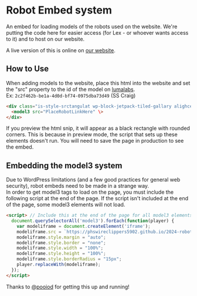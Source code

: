 # Robot Embed system
An embed for loading models of the robots used on the website. We're putting the code here for easier access (for Lex - or whoever wants access to it) and to host on our website.

A live version of this is online on [our website](https://wireclippers.org/robots).

## How to Use
When adding models to the website, place this html into the website and set the "src" property to the id of the model on [lumalabs](https://lumalabs.ai/featured). <br>
Ex: `2c2f462b-be1a-4d0d-bf74-0975dba73d49` (SS Craig)

```html
<div class="is-style-srctangulat wp-block-jetpack-tiled-gallary alighcenter" style="height: 400px; background: black; border-radius: 15px;">
  <model3 src="PlaceRobotLinkHere" \>
</div>
```

If you preview the html snip, it will appear as a black rectangle with rounded corners. This is because in preview mode, the script that sets up these elements doesn't run. 
You will need to save the page in production to see the embed.

## Embedding the model3 system
Due to WordPress limitations (and a few good practices for general web security), robot embeds need to be made in a strange way. <br>
In order to get model3 tags to load on the page, you must include the following script at the end of the page. 
If the script isn't included at the end of the page, some model3 elements will not load.

<!-- Based on github.com/pooiod/ScratchExtensions/blob/main/docs/index.html#L308 -->
```html
<script> // Include this at the end of the page for all model3 elements to load
  document.querySelectorAll('model3').forEach(function(player) {
  	var modeliframe = document.createElement('iframe');
  	modeliframe.src = `https://phswireclippers5902.github.io/2024-robotembed?source=${player.getAttribute('src')}`;
  	modeliframe.style.margin = "auto";
  	modeliframe.style.border = "none";
  	modeliframe.style.width = "100%";
  	modeliframe.style.height = "100%";
  	modeliframe.style.borderRadius = "15px";
  	player.replaceWith(modeliframe);
  });
</script>
```

Thanks to [@pooiod](https://github.com/pooiod) for getting this up and running!
